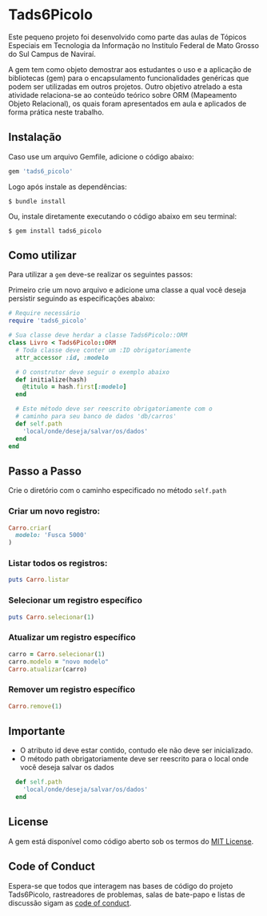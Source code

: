 # Tads6Picolo

Este pequeno projeto foi desenvolvido como parte das aulas de Tópicos Especiais em Tecnologia da Informação no Institulo Federal de Mato Grosso do Sul Campus de Naviraí.

A gem tem como objeto demostrar aos estudantes o uso e a aplicação de bibliotecas (gem) para o encapsulamento funcionalidades genéricas que podem ser utilizadas em outros projetos. Outro objetivo atrelado a esta atividade relaciona-se ao conteúdo teórico sobre ORM (Mapeamento Objeto Relacional), os quais foram apresentados em aula e aplicados de forma prática neste trabalho.

## Instalação

Caso use um arquivo Gemfile, adicione o código abaixo:

```ruby
gem 'tads6_picolo'
```

Logo após instale as dependências:

    $ bundle install

Ou, instale diretamente executando o código abaixo em seu terminal:

    $ gem install tads6_picolo

## Como utilizar

Para utilizar a `gem` deve-se realizar os seguintes passos:

Primeiro crie um novo arquivo e adicione uma classe a qual você deseja persistir seguindo as especificações abaixo:

```ruby
# Require necessário
require 'tads6_picolo'

# Sua classe deve herdar a classe Tads6Picolo::ORM
class Livro < Tads6Picolo::ORM
  # Toda classe deve conter um :ID obrigatoriamente
  attr_accessor :id, :modelo

  # O construtor deve seguir o exemplo abaixo
  def initialize(hash)
    @titulo = hash.first[:modelo]
  end

  # Este método deve ser reescrito obrigatoriamente com o
  # caminho para seu banco de dados 'db/carros'
  def self.path
    'local/onde/deseja/salvar/os/dados'
  end
end
```

## Passo a Passo

Crie o diretório com o caminho especificado no método `self.path`

### Criar um novo registro:
```ruby
Carro.criar(
  modelo: 'Fusca 5000'
)
```

### Listar todos os registros:
```ruby
puts Carro.listar
```

### Selecionar um registro específico
```ruby
puts Carro.selecionar(1)
```

### Atualizar um registro específico
```ruby
carro = Carro.selecionar(1)
carro.modelo = "novo modelo"
Carro.atualizar(carro)
```

### Remover um registro específico
```ruby
Carro.remove(1)
```

## Importante

 - O atributo id deve estar contido, contudo ele não deve ser inicializado.
 - O método path obrigatoriamente deve ser reescrito para o local onde você deseja salvar os dados

```ruby
  def self.path
    'local/onde/deseja/salvar/os/dados'
  end
```

## License

A gem está disponível como código aberto sob os termos do [MIT License](https://opensource.org/licenses/MIT).

## Code of Conduct

Espera-se que todos que interagem nas bases de código do projeto Tads6Picolo, rastreadores de problemas, salas de bate-papo e listas de discussão sigam as
 [code of conduct](https://github.com/luizpicolo/tads6_picolo/blob/master/CODE_OF_CONDUCT.md).
